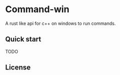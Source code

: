 # Command-win

A rust like api for c++ on windows to run commands.

## Quick start

TODO

## License
